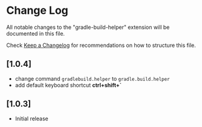 # Change Log

All notable changes to the "gradle-build-helper" extension will be documented in this file.

Check [Keep a Changelog](http://keepachangelog.com/) for recommendations on how to structure this file.

## [1.0.4]

- change command `gradlebuild.helper` to `gradle.build.helper`
- add default keyboard shortcut **ctrl+shift+\`**

## [1.0.3]

- Initial release